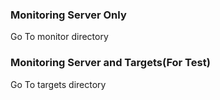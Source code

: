 ### Monitoring Server Only
Go To monitor directory
### Monitoring Server and Targets(For Test)
Go To targets directory